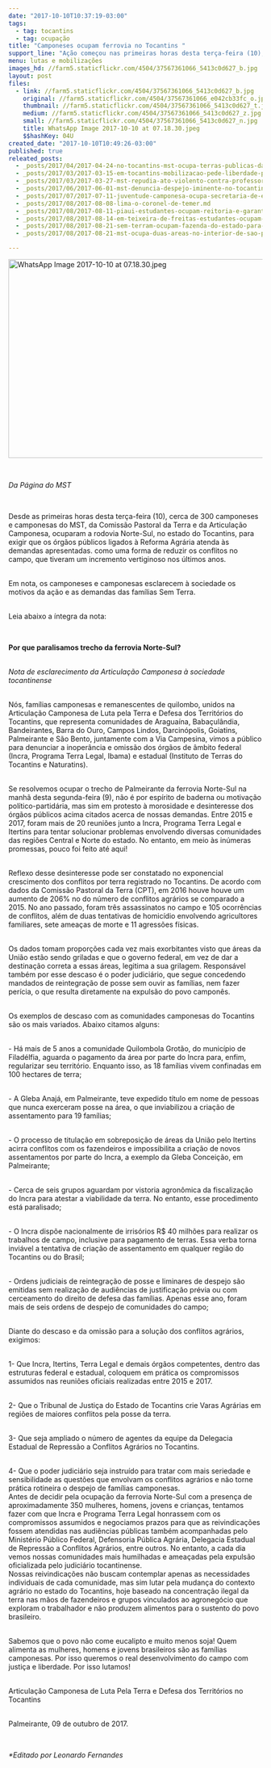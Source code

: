 ```yaml
---
date: "2017-10-10T10:37:19-03:00"
tags:
  - tag: tocantins
  - tag: ocupação
title: "Camponeses ocupam ferrovia no Tocantins "
support_line: "Ação começou nas primeiras horas desta terça-feira (10), com o objetivo de denunciar a inoperância e omissão do estado. "
menu: lutas e mobilizações
images_hd: //farm5.staticflickr.com/4504/37567361066_5413c0d627_b.jpg
layout: post
files:
  - link: //farm5.staticflickr.com/4504/37567361066_5413c0d627_b.jpg
    original: //farm5.staticflickr.com/4504/37567361066_e042cb33fc_o.jpg
    thumbnail: //farm5.staticflickr.com/4504/37567361066_5413c0d627_t.jpg
    medium: //farm5.staticflickr.com/4504/37567361066_5413c0d627_z.jpg
    small: //farm5.staticflickr.com/4504/37567361066_5413c0d627_n.jpg
    title: WhatsApp Image 2017-10-10 at 07.18.30.jpeg
    $$hashKey: 04U
created_date: "2017-10-10T10:49:26-03:00"
published: true
releated_posts:
  - _posts/2017/04/2017-04-24-no-tocantins-mst-ocupa-terras-publicas-da-uniao-e-reivindica-para-fins-de-reforma-agraria.md
  - _posts/2017/03/2017-03-15-em-tocantins-mobilizacao-pede-liberdade-para-presos-politicos-do-mst.md
  - _posts/2017/03/2017-03-27-mst-repudia-ato-violento-contra-professores-e-militante-na-uft.md
  - _posts/2017/06/2017-06-01-mst-denuncia-despejo-iminente-no-tocantins.md
  - _posts/2017/07/2017-07-11-juventude-camponesa-ocupa-secretaria-de-educacao-durante-encontro-em-tocantins.md
  - _posts/2017/08/2017-08-08-lima-o-coronel-de-temer.md
  - _posts/2017/08/2017-08-11-piaui-estudantes-ocupam-reitoria-e-garantem-240-novas-vagas-para-educacao-do-campo.md
  - _posts/2017/08/2017-08-14-em-teixeira-de-freitas-estudantes-ocupam-nucleo-da-diretoria-regional-de-educacao.md
  - _posts/2017/08/2017-08-21-sem-terram-ocupam-fazenda-do-estado-para-denunciar-privatizacao-de-terras-publicas.md
  - _posts/2017/08/2017-08-21-mst-ocupa-duas-areas-no-interior-de-sao-paulo.md

---
```

<p><img alt="WhatsApp Image 2017-10-10 at 07.18.30.jpeg" height="394" src="//farm5.staticflickr.com/4504/37567361066_5413c0d627_b.jpg" width="700" /></p>

<p>&nbsp;</p>

<p><em>Da P&aacute;gina do MST</em></p>

<p>&nbsp;</p>

<p>Desde as primeiras horas desta ter&ccedil;a-feira (10), cerca de 300 camponeses e camponesas do MST, da Comiss&atilde;o Pastoral da Terra e da Articula&ccedil;&atilde;o Camponesa, ocuparam a rodovia Norte-Sul, no estado do Tocantins, para exigir que os &oacute;rg&atilde;os p&uacute;blicos ligados &agrave; Reforma Agr&aacute;ria atenda &agrave;s demandas apresentadas. como uma forma de reduzir os conflitos no campo, que tiveram um incremento vertiginoso nos &uacute;ltimos anos.</p>

<p><br />
Em nota, os camponeses e camponesas esclarecem &agrave; sociedade os motivos da a&ccedil;&atilde;o e as demandas das fam&iacute;lias Sem Terra.</p>

<p><br />
Leia abaixo a &iacute;ntegra da nota:</p>

<p>&nbsp;</p>

<p><strong>Por que paralisamos trecho da ferrovia Norte-Sul?</strong></p>

<p><br />
<em>Nota de esclarecimento da Articula&ccedil;&atilde;o Camponesa &agrave; sociedade tocantinense</em></p>

<p><br />
N&oacute;s, fam&iacute;lias camponesas e remanescentes de quilombo, unidos na Articula&ccedil;&atilde;o Camponesa de Luta pela Terra e Defesa dos Territ&oacute;rios do Tocantins, que representa comunidades de Aragua&iacute;na, Baba&ccedil;ul&acirc;ndia, Bandeirantes, Barra do Ouro, Campos Lindos, Darcin&oacute;polis, Goiatins, Palmeirante e S&atilde;o Bento, juntamente com a Via Campesina, vimos a p&uacute;blico para denunciar a inoper&acirc;ncia e omiss&atilde;o dos &oacute;rg&atilde;os de &acirc;mbito federal (Incra, Programa Terra Legal, Ibama) e estadual (Instituto de Terras do Tocantins e Naturatins).</p>

<p><br />
Se resolvemos ocupar o trecho de Palmeirante da ferrovia Norte-Sul na manh&atilde; desta segunda-feira (9), n&atilde;o &eacute; por esp&iacute;rito de baderna ou motiva&ccedil;&atilde;o pol&iacute;tico-partid&aacute;ria, mas sim em protesto &agrave; morosidade e desinteresse dos &oacute;rg&atilde;os p&uacute;blicos acima citados acerca de nossas demandas. Entre 2015 e 2017, foram mais de 20 reuni&otilde;es junto a Incra, Programa Terra Legal e Itertins para tentar solucionar problemas envolvendo diversas comunidades das regi&otilde;es Central e Norte do estado. No entanto, em meio &agrave;s in&uacute;meras promessas, pouco foi feito at&eacute; aqui!</p>

<p><br />
Reflexo desse desinteresse pode ser constatado no exponencial crescimento dos conflitos por terra registrado no Tocantins. De acordo com dados da Comiss&atilde;o Pastoral da Terra (CPT), em 2016 houve houve um aumento de 206% no do n&uacute;mero de conflitos agr&aacute;rios se comparado a 2015. No ano passado, foram tr&ecirc;s assassinatos no campo e 105 ocorr&ecirc;ncias de conflitos, al&eacute;m de duas tentativas de homic&iacute;dio envolvendo agricultores familiares, sete amea&ccedil;as de morte e 11 agress&otilde;es f&iacute;sicas.</p>

<p><br />
Os dados tomam propor&ccedil;&otilde;es cada vez mais exorbitantes visto que &aacute;reas da Uni&atilde;o est&atilde;o sendo griladas e que o governo federal, em vez de dar a destina&ccedil;&atilde;o correta a essas &aacute;reas, legitima a sua grilagem. Respons&aacute;vel tamb&eacute;m por esse descaso &eacute; o poder judici&aacute;rio, que segue concedendo mandados de reintegra&ccedil;&atilde;o de posse sem ouvir as fam&iacute;lias, nem fazer per&iacute;cia, o que resulta diretamente na expuls&atilde;o do povo campon&ecirc;s.</p>

<p><br />
Os exemplos de descaso com as comunidades camponesas do Tocantins s&atilde;o os mais variados. Abaixo citamos alguns:</p>

<p><br />
- H&aacute; mais de 5 anos a comunidade Quilombola Grot&atilde;o, do munic&iacute;pio de Filad&eacute;lfia, aguarda o pagamento da &aacute;rea por parte do Incra para, enfim, regularizar seu territ&oacute;rio. Enquanto isso, as 18 fam&iacute;lias vivem confinadas em 100 hectares de terra;</p>

<p><br />
- A Gleba Anaj&aacute;, em Palmeirante, teve expedido t&iacute;tulo em nome de pessoas que nunca exerceram posse na &aacute;rea, o que inviabilizou a cria&ccedil;&atilde;o de assentamento para 19 fam&iacute;lias;</p>

<p><br />
- O processo de titula&ccedil;&atilde;o em sobreposi&ccedil;&atilde;o de &aacute;reas da Uni&atilde;o pelo Itertins acirra conflitos com os fazendeiros e impossibilita a cria&ccedil;&atilde;o de novos assentamentos por parte do Incra, a exemplo da Gleba Concei&ccedil;&atilde;o, em Palmeirante;</p>

<p><br />
- Cerca de seis grupos aguardam por vistoria agron&ocirc;mica da fiscaliza&ccedil;&atilde;o do Incra para atestar a viabilidade da terra. No entanto, esse procedimento est&aacute; paralisado;</p>

<p><br />
- O Incra disp&otilde;e nacionalmente de irris&oacute;rios R$ 40 milh&otilde;es para realizar os trabalhos de campo, inclusive para pagamento de terras. Essa verba torna invi&aacute;vel a tentativa de cria&ccedil;&atilde;o de assentamento em qualquer regi&atilde;o do Tocantins ou do Brasil;</p>

<p><br />
- Ordens judiciais de reintegra&ccedil;&atilde;o de posse e liminares de despejo s&atilde;o emitidas sem realiza&ccedil;&atilde;o de audi&ecirc;ncias de justifica&ccedil;&atilde;o pr&eacute;via ou com cerceamento do direito de defesa das fam&iacute;lias. Apenas esse ano, foram mais de seis ordens de despejo de comunidades do campo;</p>

<p><br />
Diante do descaso e da omiss&atilde;o para a solu&ccedil;&atilde;o dos conflitos agr&aacute;rios, exigimos:</p>

<p><br />
1- Que Incra, Itertins, Terra Legal e demais &oacute;rg&atilde;os competentes, dentro das estruturas federal e estadual, coloquem em pr&aacute;tica os compromissos assumidos nas reuni&otilde;es oficiais realizadas entre 2015 e 2017.</p>

<p><br />
2- Que o Tribunal de Justi&ccedil;a do Estado de Tocantins crie Varas Agr&aacute;rias em regi&otilde;es de maiores conflitos pela posse da terra.</p>

<p><br />
3- Que seja ampliado o n&uacute;mero de agentes da equipe da Delegacia Estadual de Repress&atilde;o a Conflitos Agr&aacute;rios no Tocantins.</p>

<p><br />
4- Que o poder judici&aacute;rio seja instru&iacute;do para tratar com mais seriedade e sensibilidade as quest&otilde;es que envolvam os conflitos agr&aacute;rios e n&atilde;o torne pr&aacute;tica rotineira o despejo de fam&iacute;lias camponesas.<br />
Antes de decidir pela ocupa&ccedil;&atilde;o da ferrovia Norte-Sul com a presen&ccedil;a de aproximadamente 350 mulheres, homens, jovens e crian&ccedil;as, tentamos fazer com que Incra e Programa Terra Legal honrassem com os compromissos assumidos e negociamos prazos para que as reivindica&ccedil;&otilde;es fossem atendidas nas audi&ecirc;ncias p&uacute;blicas tamb&eacute;m acompanhadas pelo Minist&eacute;rio P&uacute;blico Federal, Defensoria P&uacute;blica Agr&aacute;ria, Delegacia Estadual de Repress&atilde;o a Conflitos Agr&aacute;rios, entre outros. No entanto, a cada dia vemos nossas comunidades mais humilhadas e amea&ccedil;adas pela expuls&atilde;o oficializada pelo judici&aacute;rio tocantinense.<br />
Nossas reivindica&ccedil;&otilde;es n&atilde;o buscam contemplar apenas as necessidades individuais de cada comunidade, mas sim lutar pela mudan&ccedil;a do contexto agr&aacute;rio no estado do Tocantins, hoje baseado na concentra&ccedil;&atilde;o ilegal da terra nas m&atilde;os de fazendeiros e grupos vinculados ao agroneg&oacute;cio que exploram o trabalhador e n&atilde;o produzem alimentos para o sustento do povo brasileiro.</p>

<p><br />
Sabemos que o povo n&atilde;o come eucalipto e muito menos soja! Quem alimenta as mulheres, homens e jovens brasileiros s&atilde;o as fam&iacute;lias camponesas. Por isso queremos o real desenvolvimento do campo com justi&ccedil;a e liberdade. Por isso lutamos!</p>

<p><br />
Articula&ccedil;&atilde;o Camponesa de Luta Pela Terra e Defesa dos Territ&oacute;rios no Tocantins</p>

<p><br />
Palmeirante, 09 de outubro de 2017.</p>

<p>&nbsp;</p>

<p><em>*Editado por Leonardo Fernandes</em></p>

